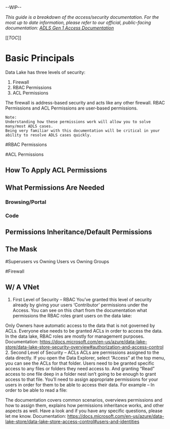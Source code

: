 --WIP--

_This guide is a breakdown of the access/security documentation.
For the most up to date information, please refer to our official, public-facing documentation: [ADLS Gen 1 Access Documentation](https://docs.microsoft.com/en-us/azure/data-lake-store/data-lake-store-access-control)_

[[_TOC_]]

# Basic Principals

Data Lake has three levels of security:
1. Firewall
2. RBAC Permissions
3. ACL Permissions

The firewall is address-based security and acts like any other firewall. RBAC Permissions and ACL Permissions are user-based permissions.
```
Note:
Understanding how these permissions work will allow you to solve many/most ADLS cases.
Being very familiar with this documentation will be critical in your ability to resolve ADLS cases quickly.
```

#RBAC Permissions

#ACL Permissions
## How To Apply ACL Permissions
## What Permissions Are Needed
### Browsing/Portal
### Code
## Permissions Inheritance/Default Permissions
## The Mask

#Superusers vs Owning Users vs Owning Groups

#Firewall
## W/ A VNet





1. First Level of Security – RBAC
You’ve granted this level of security already by giving your users ‘Contributor’ permissions under the Access.
You can see on this chart from the documentation what permissions the RBAC roles grant users on the data lake:

Only Owners have automatic access to the data that is not governed by ACLs. Everyone else needs to be granted ACLs in order to access the data.
In the data lake, RBAC roles are mostly for management purposes.
Documentation: https://docs.microsoft.com/en-us/azure/data-lake-store/data-lake-store-security-overview#authorization-and-access-control
2. Second Level of Security – ACLs
ACLs are permissions assigned to the data directly. If you open the Data Explorer, select “Access” at the top menu, you can see the ACLs for that folder.
Users need to be granted specific access to any files or folders they need access to. And granting “Read” access to one file deep in a folder nest isn’t going to be enough to grant access to that file. You’ll need to assign appropriate permissions for your users in order for them to be able to access their data.
For example – In order to be able to read a file:

The documentation covers common scenarios, overviews permissions and how to assign them, explains how permissions inheritance works, and other aspects as well.
Have a look and if you have any specific questions, please let me know.
Documentation: https://docs.microsoft.com/en-us/azure/data-lake-store/data-lake-store-access-control#users-and-identities


